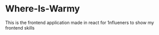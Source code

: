 # Where-Is-Warmy
This is the frontend application made in react for 1nflueners to show my frontend skills 
